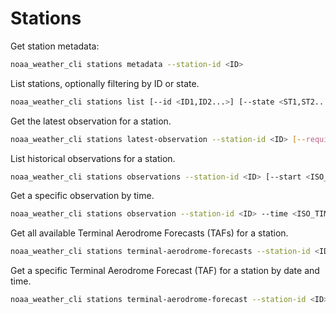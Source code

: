 # Stations

Get station metadata:

```sh
noaa_weather_cli stations metadata --station-id <ID>
```

List stations, optionally filtering by ID or state.

```sh
noaa_weather_cli stations list [--id <ID1,ID2...>] [--state <ST1,ST2...>] [--limit <N>] [--cursor <C>]
```

Get the latest observation for a station.

```sh
noaa_weather_cli stations latest-observation --station-id <ID> [--require-qc]
```

List historical observations for a station.

```sh
noaa_weather_cli stations observations --station-id <ID> [--start <ISO_TIME>] [--end <ISO_TIME>] [--limit <N>]
```

Get a specific observation by time.

```sh
noaa_weather_cli stations observation --station-id <ID> --time <ISO_TIME>
```

Get all available Terminal Aerodrome Forecasts (TAFs) for a station.

```sh
noaa_weather_cli stations terminal-aerodrome-forecasts --station-id <ID>
```

Get a specific Terminal Aerodrome Forecast (TAF) for a station by date and time.

```sh
noaa_weather_cli stations terminal-aerodrome-forecast --station-id <ID> --date <YYYY-MM-DD> --time <HHMM>
```
